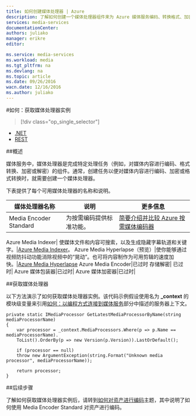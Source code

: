 ```yaml
---
title: 如何创建媒体处理器 | Azure
description: 了解如何创建一个媒体处理器组件来为 Azure 媒体服务编码、转换格式、加密或解密媒体内容。代码示例用 C# 编写且使用适用于 .NET 的媒体服务 SDK。
services: media-services
documentationCenter: 
authors: juliako
manager: erikre
editor: 

ms.service: media-services
ms.workload: media
ms.tgt_pltfrm: na
ms.devlang: na
ms.topic: article
ms.date: 09/26/2016
wacn.date: 12/16/2016
ms.author: juliako
---
```


#如何：获取媒体处理器实例

> [!div class="op_single_selector"]
- [.NET](./media-services-get-media-processor.md)
- [REST](./media-services-rest-get-media-processor.md)
 
##概述

媒体服务中，媒体处理器是完成特定处理任务（例如，对媒体内容进行编码、格式转换、加密或解密）的组件。通常，创建任务以便对媒体内容进行编码、加密或格式转换时，就需要创建一个媒体处理器。

下表提供了每个可用媒体处理器的名称和说明。

媒体处理器名称|说明|更多信息
---|---|---
Media Encoder Standard|为按需编码提供标准功能。 |[简要介绍并比较 Azure 按需媒体编码器](./media-services-encode-asset.md)

Azure Media Indexer| 使媒体文件和内容可搜索，以及生成隐藏字幕轨道和关键字。|[Azure Media Indexer](./media-services-index-content.md)。
Azure Media Hyperlapse（预览）|使你能够通过视频防抖动功能消除视频中的“晃动”。也可将内容制作为可用剪辑的速度加快。|[Azure Media Hyperlapse](./media-services-hyperlapse-content.md)
Azure Media Encoder|已过时
存储解密| 已过时|
Azure 媒体包装器|已过时|
Azure 媒体加密器|已过时|

##获取媒体处理器

以下方法演示了如何获取媒体处理器实例。该代码示例假设使用名为 **_context** 的模块级变量来引用[如何：以编程方式连接到媒体服务](./media-services-dotnet-connect-programmatically.md)部分中描述的服务器上下文。

    private static IMediaProcessor GetLatestMediaProcessorByName(string mediaProcessorName)
    {
        var processor = _context.MediaProcessors.Where(p => p.Name == mediaProcessorName).
        ToList().OrderBy(p => new Version(p.Version)).LastOrDefault();
        
        if (processor == null)
        throw new ArgumentException(string.Format("Unknown media processor", mediaProcessorName));
        
        return processor;
    }

##后续步骤

了解如何获取媒体处理器实例后，请转到[如何对资产进行编码](./media-services-dotnet-encode-with-media-encoder-standard.md)主题，其中说明了如何使用 Media Encoder Standard 对资产进行编码。

<!---HONumber=Mooncake_Quality_Review_1202_2016-->